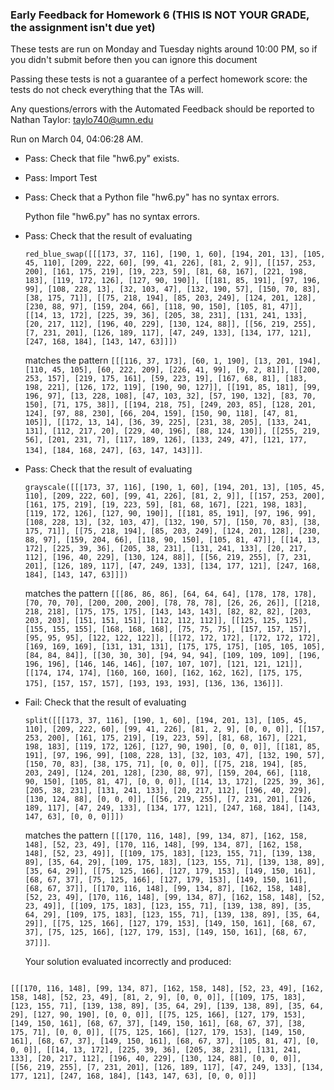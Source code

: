 ### Early Feedback for Homework 6 (THIS IS NOT YOUR GRADE, the assignment isn't due yet)

These tests are run on Monday and Tuesday nights around 10:00 PM, so if you didn't submit before then you can ignore this document

Passing these tests is not a guarantee of a perfect homework score: the tests do not check everything that the TAs will.

Any questions/errors with the Automated Feedback should be reported to Nathan Taylor: taylo740@umn.edu

Run on March 04, 04:06:28 AM.

+ Pass: Check that file "hw6.py" exists.

+ Pass: Import Test

+ Pass: Check that a Python file "hw6.py" has no syntax errors.

    Python file "hw6.py" has no syntax errors.



+ Pass: 
Check that the result of evaluating
   ```
   red_blue_swap([[[173, 37, 116], [190, 1, 60], [194, 201, 13], [105, 45, 110], [209, 222, 60], [99, 41, 226], [81, 2, 9]], [[157, 253, 200], [161, 175, 219], [19, 223, 59], [81, 68, 167], [221, 198, 183], [119, 172, 126], [127, 90, 190]], [[181, 85, 191], [97, 196, 99], [108, 228, 13], [32, 103, 47], [132, 190, 57], [150, 70, 83], [38, 175, 71]], [[75, 218, 194], [85, 203, 249], [124, 201, 128], [230, 88, 97], [159, 204, 66], [118, 90, 150], [105, 81, 47]], [[14, 13, 172], [225, 39, 36], [205, 38, 231], [131, 241, 133], [20, 217, 112], [196, 40, 229], [130, 124, 88]], [[56, 219, 255], [7, 231, 201], [126, 189, 117], [47, 249, 133], [134, 177, 121], [247, 168, 184], [143, 147, 63]]])
   ```
   matches the pattern `[[[116, 37, 173], [60, 1, 190], [13, 201, 194], [110, 45, 105], [60, 222, 209], [226, 41, 99], [9, 2, 81]], [[200, 253, 157], [219, 175, 161], [59, 223, 19], [167, 68, 81], [183, 198, 221], [126, 172, 119], [190, 90, 127]], [[191, 85, 181], [99, 196, 97], [13, 228, 108], [47, 103, 32], [57, 190, 132], [83, 70, 150], [71, 175, 38]], [[194, 218, 75], [249, 203, 85], [128, 201, 124], [97, 88, 230], [66, 204, 159], [150, 90, 118], [47, 81, 105]], [[172, 13, 14], [36, 39, 225], [231, 38, 205], [133, 241, 131], [112, 217, 20], [229, 40, 196], [88, 124, 130]], [[255, 219, 56], [201, 231, 7], [117, 189, 126], [133, 249, 47], [121, 177, 134], [184, 168, 247], [63, 147, 143]]]`.

   




+ Pass: 
Check that the result of evaluating
   ```
   grayscale([[[173, 37, 116], [190, 1, 60], [194, 201, 13], [105, 45, 110], [209, 222, 60], [99, 41, 226], [81, 2, 9]], [[157, 253, 200], [161, 175, 219], [19, 223, 59], [81, 68, 167], [221, 198, 183], [119, 172, 126], [127, 90, 190]], [[181, 85, 191], [97, 196, 99], [108, 228, 13], [32, 103, 47], [132, 190, 57], [150, 70, 83], [38, 175, 71]], [[75, 218, 194], [85, 203, 249], [124, 201, 128], [230, 88, 97], [159, 204, 66], [118, 90, 150], [105, 81, 47]], [[14, 13, 172], [225, 39, 36], [205, 38, 231], [131, 241, 133], [20, 217, 112], [196, 40, 229], [130, 124, 88]], [[56, 219, 255], [7, 231, 201], [126, 189, 117], [47, 249, 133], [134, 177, 121], [247, 168, 184], [143, 147, 63]]])
   ```
   matches the pattern `[[[86, 86, 86], [64, 64, 64], [178, 178, 178], [70, 70, 70], [200, 200, 200], [78, 78, 78], [26, 26, 26]], [[218, 218, 218], [175, 175, 175], [143, 143, 143], [82, 82, 82], [203, 203, 203], [151, 151, 151], [112, 112, 112]], [[125, 125, 125], [155, 155, 155], [168, 168, 168], [75, 75, 75], [157, 157, 157], [95, 95, 95], [122, 122, 122]], [[172, 172, 172], [172, 172, 172], [169, 169, 169], [131, 131, 131], [175, 175, 175], [105, 105, 105], [84, 84, 84]], [[30, 30, 30], [94, 94, 94], [109, 109, 109], [196, 196, 196], [146, 146, 146], [107, 107, 107], [121, 121, 121]], [[174, 174, 174], [160, 160, 160], [162, 162, 162], [175, 175, 175], [157, 157, 157], [193, 193, 193], [136, 136, 136]]]`.

   




+ Fail: 
Check that the result of evaluating
   ```
   split([[[173, 37, 116], [190, 1, 60], [194, 201, 13], [105, 45, 110], [209, 222, 60], [99, 41, 226], [81, 2, 9], [0, 0, 0]], [[157, 253, 200], [161, 175, 219], [19, 223, 59], [81, 68, 167], [221, 198, 183], [119, 172, 126], [127, 90, 190], [0, 0, 0]], [[181, 85, 191], [97, 196, 99], [108, 228, 13], [32, 103, 47], [132, 190, 57], [150, 70, 83], [38, 175, 71], [0, 0, 0]], [[75, 218, 194], [85, 203, 249], [124, 201, 128], [230, 88, 97], [159, 204, 66], [118, 90, 150], [105, 81, 47], [0, 0, 0]], [[14, 13, 172], [225, 39, 36], [205, 38, 231], [131, 241, 133], [20, 217, 112], [196, 40, 229], [130, 124, 88], [0, 0, 0]], [[56, 219, 255], [7, 231, 201], [126, 189, 117], [47, 249, 133], [134, 177, 121], [247, 168, 184], [143, 147, 63], [0, 0, 0]]])
   ```
   matches the pattern `[[[170, 116, 148], [99, 134, 87], [162, 158, 148], [52, 23, 49], [170, 116, 148], [99, 134, 87], [162, 158, 148], [52, 23, 49]], [[109, 175, 183], [123, 155, 71], [139, 138, 89], [35, 64, 29], [109, 175, 183], [123, 155, 71], [139, 138, 89], [35, 64, 29]], [[75, 125, 166], [127, 179, 153], [149, 150, 161], [68, 67, 37], [75, 125, 166], [127, 179, 153], [149, 150, 161], [68, 67, 37]], [[170, 116, 148], [99, 134, 87], [162, 158, 148], [52, 23, 49], [170, 116, 148], [99, 134, 87], [162, 158, 148], [52, 23, 49]], [[109, 175, 183], [123, 155, 71], [139, 138, 89], [35, 64, 29], [109, 175, 183], [123, 155, 71], [139, 138, 89], [35, 64, 29]], [[75, 125, 166], [127, 179, 153], [149, 150, 161], [68, 67, 37], [75, 125, 166], [127, 179, 153], [149, 150, 161], [68, 67, 37]]]`.

   


   Your solution evaluated incorrectly and produced:

 
```
 
[[[170, 116, 148], [99, 134, 87], [162, 158, 148], [52, 23, 49], [162, 158, 148], [52, 23, 49], [81, 2, 9], [0, 0, 0]], [[109, 175, 183], [123, 155, 71], [139, 138, 89], [35, 64, 29], [139, 138, 89], [35, 64, 29], [127, 90, 190], [0, 0, 0]], [[75, 125, 166], [127, 179, 153], [149, 150, 161], [68, 67, 37], [149, 150, 161], [68, 67, 37], [38, 175, 71], [0, 0, 0]], [[75, 125, 166], [127, 179, 153], [149, 150, 161], [68, 67, 37], [149, 150, 161], [68, 67, 37], [105, 81, 47], [0, 0, 0]], [[14, 13, 172], [225, 39, 36], [205, 38, 231], [131, 241, 133], [20, 217, 112], [196, 40, 229], [130, 124, 88], [0, 0, 0]], [[56, 219, 255], [7, 231, 201], [126, 189, 117], [47, 249, 133], [134, 177, 121], [247, 168, 184], [143, 147, 63], [0, 0, 0]]]
```



